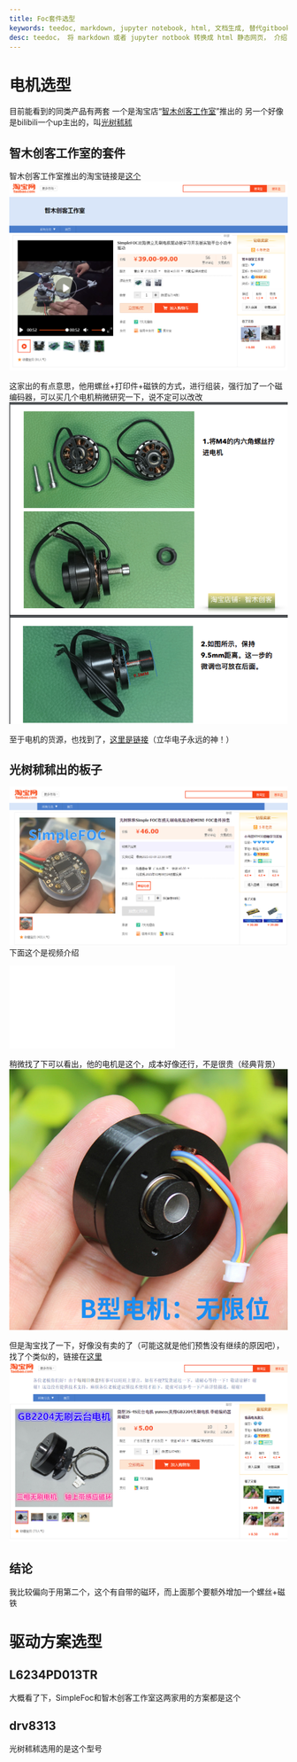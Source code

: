 ```yaml
---
title: Foc套件选型
keywords: teedoc, markdown, jupyter notebook, html, 文档生成, 替代gitbook, 网站生成, 静态网站, 写文档
desc: teedoc， 将 markdown 或者 jupyter notbook 转换成 html 静态网页， 介绍了 teedoc 的基本使用
---
```



# 电机选型

目前能看到的同类产品有两套
  一个是淘宝店“[智木创客工作室](https://shop111632380.taobao.com/)”推出的
  另一个好像是bilibili一个up主出的，叫[光树秫秫](https://space.bilibili.com/15363421)

## 智木创客工作室的套件

  智木创客工作室推出的淘宝链接是[这个](https://item.taobao.com/item.htm?spm=a1z0d.6639537.1997196601.15.60457484L76MvI&id=633801964714)
  ![](../../zh/assets/images/focsample1-1.png)

这家出的有点意思，他用螺丝+打印件+磁铁的方式，进行组装，强行加了一个磁编码器，可以买几个电机稍微研究一下，说不定可以改改
  ![](../../zh/assets/images/focsample1-motor1.png)

至于电机的货源，也找到了，[这里是链接](https://item.taobao.com/item.htm?spm=a1z0d.6639537.1997196601.33.143c7484qFnaTQ&id=594557269837)（立华电子永远的神！）
  

## 光树秫秫出的板子

![](../../zh/assets/images/focsample2-1.png)
  下面这个是视频介绍
<iframe src="//player.bilibili.com/player.html?aid=756184913&bvid=BV1Ur4y1T7fG&cid=282927148&page=1" scrolling="no" border="0" frameborder="no" framespacing="0" allowfullscreen="true"> </iframe>



  稍微找了下可以看出，他的电机是这个，成本好像还行，不是很贵（经典背景）
  ![](../../zh/assets/images/focsample2-motor1.jpg)

  但是淘宝找了一下，好像没有卖的了（可能这就是他们预售没有继续的原因吧），找了个类似的，链接在[这里](https://item.taobao.com/item.htm?spm=a1z0d.6639537.1997196601.4.143c7484qFnaTQ&id=599945379051) 
![](../../zh/assets/images/focsample2-motor2.png)


## 结论
我比较偏向于用第二个，这个有自带的磁环，而上面那个要额外增加一个螺丝+磁铁

# 驱动方案选型

## L6234PD013TR
大概看了下，SimpleFoc和智木创客工作室这两家用的方案都是这个

## drv8313
光树秫秫选用的是这个型号

